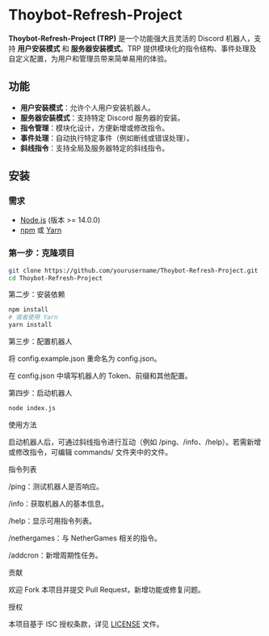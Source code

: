 # Thoybot-Refresh-Project

**Thoybot-Refresh-Project (TRP)** 是一个功能强大且灵活的 Discord 机器人，支持 **用户安装模式** 和 **服务器安装模式**。TRP 提供模块化的指令结构、事件处理及自定义配置，为用户和管理员带来简单易用的体验。

## 功能
- **用户安装模式**：允许个人用户安装机器人。
- **服务器安装模式**：支持特定 Discord 服务器的安装。
- **指令管理**：模块化设计，方便新增或修改指令。
- **事件处理**：自动执行特定事件（例如断线或错误处理）。
- **斜线指令**：支持全局及服务器特定的斜线指令。

## 安装

### 需求
- [Node.js](https://nodejs.org/) (版本 >= 14.0.0)
- [npm](https://npmjs.com/) 或 [Yarn](https://yarnpkg.com/)

### 第一步：克隆项目

```bash
git clone https://github.com/yourusername/Thoybot-Refresh-Project.git
cd Thoybot-Refresh-Project
```

第二步：安装依赖

```bash
npm install
# 或者使用 Yarn
yarn install
```

第三步：配置机器人

将 config.example.json 重命名为 config.json。

在 config.json 中填写机器人的 Token、前缀和其他配置。


第四步：启动机器人

```bash
node index.js
```

使用方法

启动机器人后，可通过斜线指令进行互动（例如 /ping、/info、/help）。若需新增或修改指令，可编辑 commands/ 文件夹中的文件。

指令列表

/ping：测试机器人是否响应。

/info：获取机器人的基本信息。

/help：显示可用指令列表。

/nethergames：与 NetherGames 相关的指令。

/addcron：新增周期性任务。


贡献

欢迎 Fork 本项目并提交 Pull Request，新增功能或修复问题。

授权

本项目基于 ISC 授权条款，详见 [LICENSE](LICENSE) 文件。
